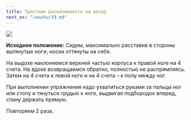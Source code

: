 ```yaml
---
title: Тростник раскачивается на ветру
next_ex: "/wushu/19.md"
---
```




![](../img/18.png)

**Исходное положение:** Сидим, максимально расставив в стороны вытянутые ноги;
носки оттянуты на себя.

На выдохе наклоняемся верхней частью корпуса к правой ноге на 4 счета. На вдохе
возвращаемся обратно, полностью не распрямляясь. Затем на 4 счета к левой ноге и
на 4 счета – к полу между ног.

При выполнении упражнения надо ухватиться руками за пальцы ног или стопу и
тянуться грудью к ноге, выдвигая подбородок вперед, спину держать прямую.

Повторяем 2 раза.
